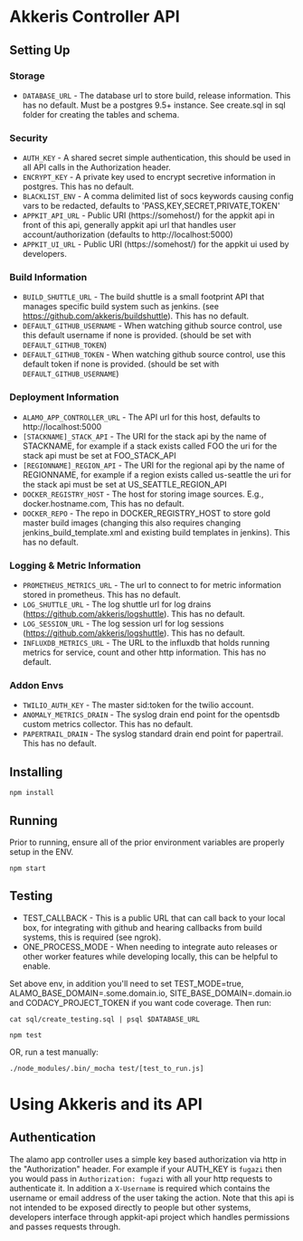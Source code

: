 # Akkeris Controller API #

## Setting Up ##

### Storage 
* `DATABASE_URL` - The database url to store build, release information.  This has no default.  Must be a postgres 9.5+ instance. See create.sql in sql folder for creating the tables and schema.

### Security
* `AUTH_KEY` - A shared secret simple authentication, this should be used in all API calls in the Authorization header.
* `ENCRYPT_KEY` - A private key used to encrypt secretive information in postgres.  This has no default.
* `BLACKLIST_ENV` - A comma delimited list of socs keywords causing config vars to be redacted, defaults to 'PASS,KEY,SECRET,PRIVATE,TOKEN'
* `APPKIT_API_URL` - Public URI (https://somehost/) for the appkit api in front of this api, generally appkit api url that handles user account/authorization (defaults to http://localhost:5000)
* `APPKIT_UI_URL` - Public URI (https://somehost/) for the appkit ui used by developers.

### Build Information
* `BUILD_SHUTTLE_URL` - The build shuttle is a small footprint API that manages specific build system such as jenkins. (see https://github.com/akkeris/buildshuttle).  This has no default.
* `DEFAULT_GITHUB_USERNAME` - When watching github source control, use this default username if none is provided.  (should be set with `DEFAULT_GITHUB_TOKEN`)
* `DEFAULT_GITHUB_TOKEN` - When watching github source control, use this default token if none is provided. (should be set with `DEFAULT_GITHUB_USERNAME`)

### Deployment Information
* `ALAMO_APP_CONTROLLER_URL` - The API url for this host, defaults to http://localhost:5000
* `[STACKNAME]_STACK_API` - The URI for the stack api by the name of STACKNAME, for example if a stack exists called FOO the uri for the stack api must be set at FOO_STACK_API
* `[REGIONNAME]_REGION_API` - The URI for the regional api by the name of REGIONNAME, for example if a region exists called us-seattle the uri for the stack api must be set at US_SEATTLE_REGION_API
* `DOCKER_REGISTRY_HOST` - The host for storing image sources. E.g., docker.hostname.com, This has no default.
* `DOCKER_REPO` - The repo in DOCKER_REGISTRY_HOST to store gold master build images (changing this also requires changing jenkins_build_template.xml and existing build templates in jenkins). This has no default.


### Logging & Metric Information
* `PROMETHEUS_METRICS_URL` - The url to connect to for metric information stored in prometheus. This has no default.
* `LOG_SHUTTLE_URL` - The log shuttle url for log drains (https://github.com/akkeris/logshuttle). This has no default.
* `LOG_SESSION_URL` - The log session url for log sessions (https://github.com/akkeris/logshuttle). This has no default.
* `INFLUXDB_METRICS_URL` - The URL to the influxdb that holds running metrics for service, count and other http information. This has no default.

### Addon Envs
* `TWILIO_AUTH_KEY` - The master sid:token for the twilio account.
* `ANOMALY_METRICS_DRAIN` - The syslog drain end point for the opentsdb custom metrics collector. This has no default.
* `PAPERTRAIL_DRAIN` - The syslog standard drain end point for papertrail.  This has no default.

## Installing ##

```npm install```

## Running ##

Prior to running, ensure all of the prior environment variables are properly setup in the ENV.

```npm start```

## Testing ##

* TEST_CALLBACK - This is a public URL that can call back to your local box, for integrating with github and hearing callbacks from build systems, this is required (see ngrok).
* ONE_PROCESS_MODE - When needing to integrate auto releases or other worker features while developing locally, this can be helpful to enable.

Set above env, in addition you'll need to set TEST_MODE=true, ALAMO_BASE_DOMAIN=.some.domain.io, SITE_BASE_DOMAIN=.domain.io and CODACY_PROJECT_TOKEN if you want code coverage.  Then run:

```
cat sql/create_testing.sql | psql $DATABASE_URL
```

```npm test```

OR, run a test manually:

```./node_modules/.bin/_mocha test/[test_to_run.js]```

# Using Akkeris and its API #

## Authentication ##

The alamo app controller uses a simple key based authorization via http in the "Authorization" header.  For example if your AUTH_KEY is `fugazi` then you would pass in `Authorization: fugazi` with all your http requests to authenticate it.  In addition a `X-Username` is required which contains the username or email address of the user taking the action. Note that this api is not intended to be exposed directly to people but other systems, developers interface through appkit-api project which handles permissions and passes requests through.

